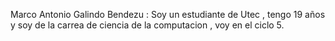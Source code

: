 Marco Antonio Galindo Bendezu : Soy un estudiante de Utec , tengo 19 años y soy de la carrea de ciencia de la computacion , voy en el ciclo 5.
